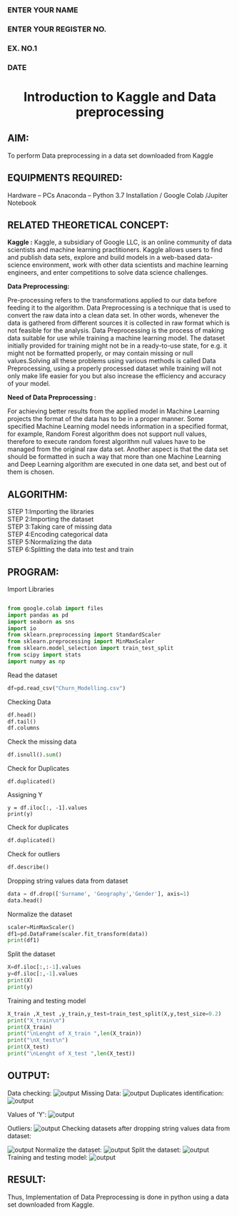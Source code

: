 <H3>ENTER YOUR NAME</H3>
<H3>ENTER YOUR REGISTER NO.</H3>
<H3>EX. NO.1</H3>
<H3>DATE</H3>
<H1 ALIGN =CENTER> Introduction to Kaggle and Data preprocessing</H1>

## AIM:

To perform Data preprocessing in a data set downloaded from Kaggle

## EQUIPMENTS REQUIRED:
Hardware – PCs
Anaconda – Python 3.7 Installation / Google Colab /Jupiter Notebook

## RELATED THEORETICAL CONCEPT:

**Kaggle :**
Kaggle, a subsidiary of Google LLC, is an online community of data scientists and machine learning practitioners. Kaggle allows users to find and publish data sets, explore and build models in a web-based data-science environment, work with other data scientists and machine learning engineers, and enter competitions to solve data science challenges.

**Data Preprocessing:**

Pre-processing refers to the transformations applied to our data before feeding it to the algorithm. Data Preprocessing is a technique that is used to convert the raw data into a clean data set. In other words, whenever the data is gathered from different sources it is collected in raw format which is not feasible for the analysis.
Data Preprocessing is the process of making data suitable for use while training a machine learning model. The dataset initially provided for training might not be in a ready-to-use state, for e.g. it might not be formatted properly, or may contain missing or null values.Solving all these problems using various methods is called Data Preprocessing, using a properly processed dataset while training will not only make life easier for you but also increase the efficiency and accuracy of your model.

**Need of Data Preprocessing :**

For achieving better results from the applied model in Machine Learning projects the format of the data has to be in a proper manner. Some specified Machine Learning model needs information in a specified format, for example, Random Forest algorithm does not support null values, therefore to execute random forest algorithm null values have to be managed from the original raw data set.
Another aspect is that the data set should be formatted in such a way that more than one Machine Learning and Deep Learning algorithm are executed in one data set, and best out of them is chosen.


## ALGORITHM:
STEP 1:Importing the libraries<BR>
STEP 2:Importing the dataset<BR>
STEP 3:Taking care of missing data<BR>
STEP 4:Encoding categorical data<BR>
STEP 5:Normalizing the data<BR>
STEP 6:Splitting the data into test and train<BR>

##  PROGRAM:
Import Libraries
```py

from google.colab import files
import pandas as pd
import seaborn as sns
import io
from sklearn.preprocessing import StandardScaler
from sklearn.preprocessing import MinMaxScaler
from sklearn.model_selection import train_test_split
from scipy import stats
import numpy as np
```
Read the dataset
```py
df=pd.read_csv("Churn_Modelling.csv")

```
Checking Data
```py
df.head()
df.tail()
df.columns
```
Check the missing data
```py
df.isnull().sum()
```

Check for Duplicates
```
df.duplicated()
```
Assigning Y
```
y = df.iloc[:, -1].values
print(y)
```
Check for duplicates
```py
df.duplicated()
```
Check for outliers
```py
df.describe()
```
Dropping string values data from dataset
```py
data = df.drop(['Surname', 'Geography','Gender'], axis=1)
data.head()
```
Normalize the dataset
```py
scaler=MinMaxScaler()
df1=pd.DataFrame(scaler.fit_transform(data))
print(df1)
```
Split the dataset
```py
X=df.iloc[:,:-1].values
y=df.iloc[:,-1].values
print(X)
print(y)
```
Training and testing model
```py
X_train ,X_test ,y_train,y_test=train_test_split(X,y,test_size=0.2)
print("X_train\n")
print(X_train)
print("\nLenght of X_train ",len(X_train))
print("\nX_test\n")
print(X_test)
print("\nLenght of X_test ",len(X_test))
```


## OUTPUT:
Data checking:
![output](1.png)
Missing Data:
![output](4.png)
Duplicates identification:
![output](6.png)

Values of 'Y':
![output](3.png)

Outliers:
![output](7.png)
Checking datasets after dropping string values data from dataset:

![output](8.png)
Normalize the dataset:
![output](9.png)
Split the dataset:
![output](10.png)
Training and testing model:
![output](11.png)


## RESULT:
Thus, Implementation of Data Preprocessing is done in python  using a data set downloaded from Kaggle.


